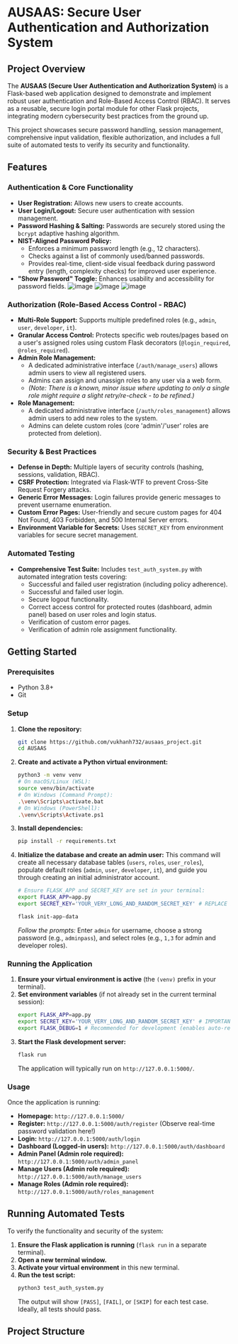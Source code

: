 # AUSAAS: Secure User Authentication and Authorization System

## Project Overview

The **AUSAAS (Secure User Authentication and Authorization System)** is a Flask-based web application designed to demonstrate and implement robust user authentication and Role-Based Access Control (RBAC). It serves as a reusable, secure login portal module for other Flask projects, integrating modern cybersecurity best practices from the ground up.

This project showcases secure password handling, session management, comprehensive input validation, flexible authorization, and includes a full suite of automated tests to verify its security and functionality.

## Features

### Authentication & Core Functionality
* **User Registration:** Allows new users to create accounts.
* **User Login/Logout:** Secure user authentication with session management.
* **Password Hashing & Salting:** Passwords are securely stored using the `bcrypt` adaptive hashing algorithm.
* **NIST-Aligned Password Policy:**
    * Enforces a minimum password length (e.g., 12 characters).
    * Checks against a list of commonly used/banned passwords.
    * Provides real-time, client-side visual feedback during password entry (length, complexity checks) for improved user experience.
* **"Show Password" Toggle:** Enhances usability and accessibility for password fields.
![image](https://github.com/user-attachments/assets/b8f9709c-cae0-4c42-8a07-669a8987530d)
![image](https://github.com/user-attachments/assets/3bc8da77-ea18-4920-9906-cdcf3d662227)
![image](https://github.com/user-attachments/assets/3850f702-7f58-4070-aa54-a9b836732e16)




### Authorization (Role-Based Access Control - RBAC)
* **Multi-Role Support:** Supports multiple predefined roles (e.g., `admin`, `user`, `developer`, `it`).
* **Granular Access Control:** Protects specific web routes/pages based on a user's assigned roles using custom Flask decorators (`@login_required`, `@roles_required`).
* **Admin Role Management:**
    * A dedicated administrative interface (`/auth/manage_users`) allows admin users to view all registered users.
    * Admins can assign and unassign roles to any user via a web form.
    * *(Note: There is a known, minor issue where updating to only a single role might require a slight retry/re-check - to be refined.)*
* **Role Management:**
    * A dedicated administrative interface (`/auth/roles_management`) allows admin users to add new roles to the system.
    * Admins can delete custom roles (core 'admin'/'user' roles are protected from deletion).

### Security & Best Practices
* **Defense in Depth:** Multiple layers of security controls (hashing, sessions, validation, RBAC).
* **CSRF Protection:** Integrated via Flask-WTF to prevent Cross-Site Request Forgery attacks.
* **Generic Error Messages:** Login failures provide generic messages to prevent username enumeration.
* **Custom Error Pages:** User-friendly and secure custom pages for 404 Not Found, 403 Forbidden, and 500 Internal Server errors.
* **Environment Variable for Secrets:** Uses `SECRET_KEY` from environment variables for secure secret management.

### Automated Testing
* **Comprehensive Test Suite:** Includes `test_auth_system.py` with automated integration tests covering:
    * Successful and failed user registration (including policy adherence).
    * Successful and failed user login.
    * Secure logout functionality.
    * Correct access control for protected routes (dashboard, admin panel) based on user roles and login status.
    * Verification of custom error pages.
    * Verification of admin role assignment functionality.

## Getting Started

### Prerequisites

* Python 3.8+
* Git

### Setup

1.  **Clone the repository:**
    ```bash
    git clone https://github.com/vukhanh732/ausaas_project.git
    cd AUSAAS
    ```

2.  **Create and activate a Python virtual environment:**
    ```bash
    python3 -m venv venv
    # On macOS/Linux (WSL):
    source venv/bin/activate
    # On Windows (Command Prompt):
    .\venv\Scripts\activate.bat
    # On Windows (PowerShell):
    .\venv\Scripts\Activate.ps1
    ```

3.  **Install dependencies:**
    ```bash
    pip install -r requirements.txt
    ```

4.  **Initialize the database and create an admin user:**
    This command will create all necessary database tables (`users`, `roles`, `user_roles`), populate default roles (`admin`, `user`, `developer`, `it`), and guide you through creating an initial administrator account.

    ```bash
    # Ensure FLASK_APP and SECRET_KEY are set in your terminal:
    export FLASK_APP=app.py
    export SECRET_KEY='YOUR_VERY_LONG_AND_RANDOM_SECRET_KEY' # REPLACE WITH A REAL RANDOM STRING!

    flask init-app-data
    ```
    *Follow the prompts:* Enter `admin` for username, choose a strong password (e.g., `adminpass`), and select roles (e.g., `1,3` for admin and developer roles).

### Running the Application

1.  **Ensure your virtual environment is active** (the `(venv)` prefix in your terminal).
2.  **Set environment variables** (if not already set in the current terminal session):
    ```bash
    export FLASK_APP=app.py
    export SECRET_KEY='YOUR_VERY_LONG_AND_RANDOM_SECRET_KEY' # IMPORTANT: Use the same key as init-app-data
    export FLASK_DEBUG=1 # Recommended for development (enables auto-reload and debugger)
    ```
3.  **Start the Flask development server:**
    ```bash
    flask run
    ```
    The application will typically run on `http://127.0.0.1:5000/`.

### Usage

Once the application is running:

* **Homepage:** `http://127.0.0.1:5000/`
* **Register:** `http://127.0.0.1:5000/auth/register` (Observe real-time password validation here!)
* **Login:** `http://127.0.0.1:5000/auth/login`
* **Dashboard (Logged-in users):** `http://127.0.0.1:5000/auth/dashboard`
* **Admin Panel (Admin role required):** `http://127.0.0.1:5000/auth/admin_panel`
* **Manage Users (Admin role required):** `http://127.0.0.1:5000/auth/manage_users`
* **Manage Roles (Admin role required):** `http://127.0.0.1:5000/auth/roles_management`

## Running Automated Tests

To verify the functionality and security of the system:

1.  **Ensure the Flask application is running** (`flask run` in a separate terminal).
2.  **Open a new terminal window.**
3.  **Activate your virtual environment** in this new terminal.
4.  **Run the test script:**
    ```bash
    python3 test_auth_system.py
    ```
    The output will show `[PASS]`, `[FAIL]`, or `[SKIP]` for each test case. Ideally, all tests should pass.

## Project Structure

